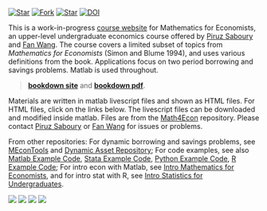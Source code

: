 [![Star](https://img.shields.io/github/stars/Math4Econ/Math4Econ.github.io?style=social)](https://github.com/Math4Econ/Math4Econ.github.io/stargazers) [![Fork](https://img.shields.io/github/forks/Math4Econ/Math4Econ.github.io?style=social)](https://github.com/Math4Econ/Math4Econ.github.io/network/members) [![Star](https://img.shields.io/github/watchers/Math4Econ/Math4Econ.github.io?style=social)](https://github.com/Math4Econ/Math4Econ.github.io/watchers) [![DOI](https://zenodo.org/badge/145424348.svg)](https://zenodo.org/badge/latestdoi/145424348)

This is a work-in-progress [course website](http://math4econ.github.io/) for Mathematics for Economists, an upper-level undergraduate economics course offered by [Piruz Saboury](https://piruzsaboury.weebly.com/) and [Fan Wang](https://fanwangecon.github.io/). The course covers a limited subset of topics from *Mathematics for Economists* (Simon and Blume 1994), and uses various definitions from the book. Applications focus on two period borrowing and savings problems. Matlab is used throughout.

> [**bookdown site**](https://Math4Econ.github.io/bookdown) and [**bookdown pdf**](https://Math4econ.github.io/bookdown/Introductory-Mathematics-for-Economists-with-Matlab.pdf).

Materials are written in matlab livescript files and shown as HTML files. For HTML files, click on the links below. The livescript files can be downloaded and modified inside matlab.
Files are from the [Math4Econ](https://github.com/Math4Econ/Math4Econ.github.io) repository. Please contact [Piruz Saboury](https://piruzsaboury.weebly.com/) or [Fan Wang](https://fanwangecon.github.io/) for issues or problems.

From other repositories: For dynamic borrowing and savings problems, see [MEconTools](https://fanwangecon.github.io/MEconTools/) and [Dynamic Asset Repository](https://fanwangecon.github.io/CodeDynaAsset/); For code examples, see also [Matlab Example Code](https://fanwangecon.github.io/M4Econ/), [Stata Example Code](https://fanwangecon.github.io/Stata4Econ/), [Python Example Code](https://fanwangecon.github.io/pyfan/), [R Example Code](https://fanwangecon.github.io/R4Econ/); For intro econ with Matlab, see [Intro Mathematics for Economists](https://fanwangecon.github.io/Math4Econ/), and for intro stat with R, see [Intro Statistics for Undergraduates](https://fanwangecon.github.io/Stat4Econ/).

[![](https://img.shields.io/github/last-commit/Math4Econ/Math4Econ.github.io)](https://github.com/Math4Econ/Math4Econ.github.io/commits/master) [![](https://img.shields.io/github/commit-activity/m/Math4Econ/Math4Econ.github.io)](https://github.com/Math4Econ/Math4Econ.github.io/graphs/commit-activity) [![](https://img.shields.io/github/issues/Math4Econ/Math4Econ.github.io)](https://github.com/Math4Econ/Math4Econ.github.io/issues) [![](https://img.shields.io/github/issues-pr/Math4Econ/Math4Econ.github.io)](https://github.com/Math4Econ/Math4Econ.github.io/pulls)
